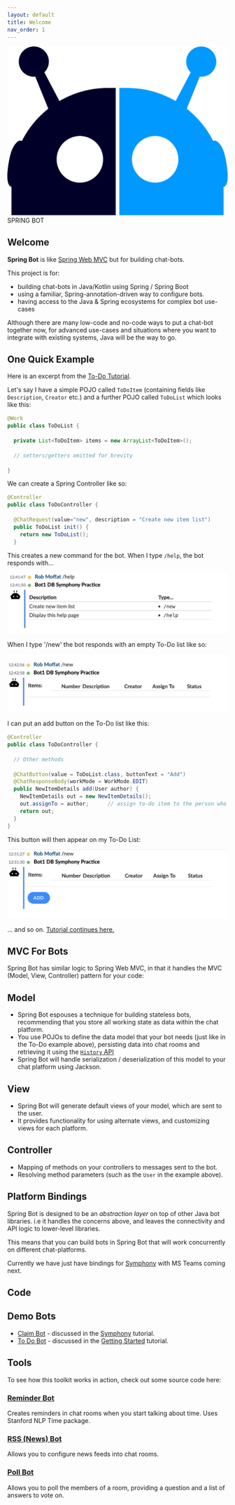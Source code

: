 ```yaml
---
layout: default
title: Welcome
nav_order: 1
---
```


<div class="logo-surround">
  <div class="logo-image">
    <img src="assets/images/logo.svg" title="Bot Logo" />
  </div>
  <div class="logo-title"><span class="logo-spring">SPRING</span><span class="logo-bot"> BOT</span></div>
</div>

<section class="front-page">

# Welcome

**Spring Bot** is like [Spring Web MVC](https://spring.io/guides/gs/serving-web-content/) but for building chat-bots. 

This project is for:

 - building chat-bots in Java/Kotlin using Spring / Spring Boot
 - using a familiar, Spring-annotation-driven way to configure bots.
 - having access to the Java & Spring ecosystems for complex bot use-cases 
 
Although there are many low-code and no-code ways to put a chat-bot together now, for advanced use-cases and situations where you want to integrate with existing systems, Java will be the way to go.   

</section>

<section class="front-page-alt">
 
# One Quick Example

Here is an excerpt from the [To-Do Tutorial]().  

Let's say I have a simple POJO called `ToDoItem` (containing fields like `Description`, `Creator` etc.) and a further POJO called `ToDoList` which looks like this:

```java
@Work
public class ToDoList {

  private List<ToDoItem> items = new ArrayList<ToDoItem>();

  // setters/getters omitted for brevity
  
}
```

We can create a Spring Controller like so:

```java
@Controller
public class ToDoController {

  @ChatRequest(value="new", description = "Create new item list")
  public ToDoList init() {
    return new ToDoList();
  }

```

This creates a new command for the bot.  When I type `/help`, the bot responds with...

![Help Page](/assets/images/index/help.png)

When I type '/new' the bot responds with an empty To-Do list like so:

![Empty To-Do list](/assets/images/index/new.png)

I can put an add button on the To-Do list like this:

```java
@Controller
public class ToDoController {
  
  // Other methods
  
  @ChatButton(value = ToDoList.class, buttonText = "Add")
  @ChatResponseBody(workMode = WorkMode.EDIT)
  public NewItemDetails add(User author) {
    NewItemDetails out = new NewItemDetails();
    out.assignTo = author;      // assign to-do item to the person who clicked the button
    return out;
  }
}
```

This button will then appear on my To-Do List:

![Add Button](/assets/images/index/add.png)

... and so on. [Tutorial continues here.](getting-started.md)

</section>

<section class="front-page">

# MVC For Bots

Spring Bot has similar logic to Spring Web MVC, in that it handles the MVC (Model, View, Controller) pattern for your code:

## Model

- Spring Bot espouses a technique for building stateless bots, recommending that you store all working state as data within the chat platform. 
- You use POJOs to define the data model that your bot needs (just like in the To-Do example above), persisting data into chat rooms and retrieving it using the [`History` API](reference.md#history)
- Spring Bot will handle serialization / deserialization of this model to your chat platform using Jackson.

## View

 - Spring Bot will generate default views of your model, which are sent to the user. 
 - It provides functionality for using alternate views, and customizing views for each platform.
 
## Controller

 - Mapping of methods on your controllers to messages sent to the bot.
 - Resolving method parameters (such as the `User` in the example above).
 
 </section>

<section class="front-page-alt">

# Platform Bindings

Spring Bot is designed to be an _abstraction layer_ on top of other Java bot libraries.  i.e it handles the concerns above, and leaves the connectivity and API logic to lower-level libraries.  

This means that you can build bots in Spring Bot that will work concurrently on different chat-platforms.

Currently we have just have bindings for [Symphony](symphony.md) with MS Teams coming next.

</section>

<section class="front-page">

# Code

## Demo Bots

- [Claim Bot](https://github.com/finos/symphony-java-toolkit/tree/master/demos/claim-bot)  - discussed in the [Symphony](symphony.md) tutorial.
- [To Do Bot](https://github.com/finos/symphony-java-toolkit/tree/master/demos/todo-bot)  - discussed in the [Getting Started](getting-started) tutorial.

## Tools

To see how this toolkit works in action, check out some source code here:

### [Reminder Bot](https://github.com/finos/symphony-java-toolkit/tree/master/tools/reminder-bot)

Creates reminders in chat rooms when you start talking about time.  Uses Stanford NLP Time package.

### [RSS (News) Bot](https://github.com/finos/symphony-java-toolkit/tree/master/tools/rss-bot)

Allows you to configure news feeds into chat rooms.

### [Poll Bot](https://github.com/finos/symphony-java-toolkit/tree/master/tools/poll-bot)

Allows you to poll the members of a room, providing a question and a list of answers to vote on.

</section>


